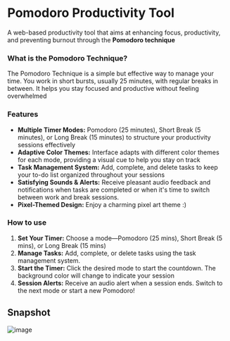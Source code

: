 # Pomodoro Productivity Tool
A web-based productivity tool that aims at enhancing focus, productivity, and preventing burnout through the **Pomodoro technique**

### What is the Pomodoro Technique?
The Pomodoro Technique is a simple but effective way to manage your time. You work in short bursts, usually 25 minutes, with regular breaks in between. 
It helps you stay focused and productive without feeling overwhelmed

### Features
- **Multiple Timer Modes:** Pomodoro (25 minutes), Short Break (5 minutes), or Long Break (15 minutes) to structure your productivity sessions effectively
- **Adaptive Color Themes:** Interface adapts with different color themes for each mode, providing a visual cue to help you stay on track
- **Task Management System:** Add, complete, and delete tasks to keep your to-do list organized throughout your sessions
- **Satisfying Sounds & Alerts:**  Receive pleasant audio feedback and notifications when tasks are completed or when it's time to switch between work and break sessions.
- **Pixel-Themed Design:** Enjoy a charming pixel art theme :)

### How to use
1. **Set Your Timer:** Choose a mode—Pomodoro (25 mins), Short Break (5 mins), or Long Break (15 mins)
2. **Manage Tasks:** Add, complete, or delete tasks using the task management system. 
3. **Start the Timer:** Click the desired mode to start the countdown. The background color will change to indicate your session
4. **Session Alerts:** Receive an audio alert when a session ends. Switch to the next mode or start a new Pomodoro!



## Snapshot
![image](https://github.com/user-attachments/assets/a3443178-ba9a-4336-895c-a71df22bb9c7)


